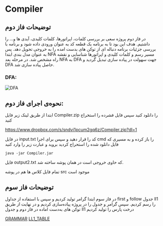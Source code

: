 # Compiler


## توضیحات فاز دوم 

در فاز دوم پروژه سعی بر بررسی کلمات، اپراتورها، کلمات کلیدی، آیدی ها و... را داشتیم. هدف این بود تا به برنامه یک قطعه کد به عنوان
ورودی داده شود و برنامه با بررسی جزئیات برنامه دنباله ای از توکن های بدست امده را به خروجی تحویل دهد.
پس به عنوان مدل بندی
ابتدا NFA مسیر رسم و کلمات کلیدی و اپراتورها شناسایی و نقشه راه مشخص شد. در مرحله بعد NFA به DFA جهت سهولت در پیاده
سازی تبدیل گردید و DFA حاصل پیاده سازی شد.


### DFA:

![DFA](https://s4.uupload.ir/files/screenshot_2021-11-29_170022_4q1d.jpg)


## نحوه‌ی اجرای فاز دوم:
ابتدا از طریق لینک زیر فایل Compiler.zip را دانلود کنید
سپس فایل فشرده را استخراج کنید

https://www.dropbox.com/s/sndvi1pcum2gq6z/Compiler.zip?dl=1

در فایل input.txt کد را قرار دهید و سپس برای اجرا cmd را باز کرده و به مسیری که فایل دانلود شده را استحراج کردید بروید و عبارت زیر را وارد کنید

``` java -jar Compiler.jar ```

فایل output2.txt که حاوی خروجی است در همان پوشه ساخته شد. 

تمام فایل کلاس ها هم در پوشه src موجود است


## توضیحات فاز سوم
در فاز سوم ابتدا گرامر تولید کردیم و سپس با استفاده از جداول first و follow جدول ll1 را رسم کردیم. 
سپس گرامر و جدول را در پروژه پیاده‌سازی کردیم و در نهایت از طریق توکن های به‌دست اماده در فاز دوم و جدول ll1 درخت پارس را تولید کردیم

[GRAMMAR](https://docs.google.com/document/d/1mG9heVPoULbgHrJLcSdEYPJmgtsj5df0ojlpV4I2J1g/edit?usp=sharing)
[LL1_TABLE](https://docs.google.com/spreadsheets/d/1wW4Hoh3cCdoQ_71NzaZRJAiOqrRiMZJtexfvWC-5vhE/edit?usp=sharing)



